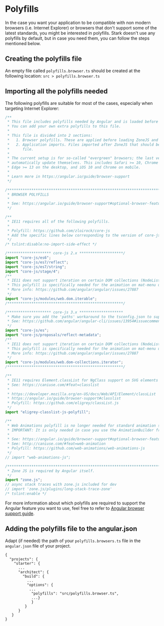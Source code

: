 # Polyfills

In the case you want your application to be compatible with non modern browsers (i.e. Internet Explorer) or browsers that don't support some of the latest standards, you might be interested in polyfills.
Stark doesn't use any polyfills by default, but in case you need them, you can follow the steps mentioned below.

## Creating the polyfills file

An empty file called `polyfills.browser.ts` should be created at the following location:
`src > polyfills.browser.ts`

## Importing all the polyfills needed

The following polyfills are suitable for most of the cases, especially when targeting Internet Explorer:

```typescript
/**
 * This file includes polyfills needed by Angular and is loaded before the app.
 * You can add your own extra polyfills to this file.
 *
 * This file is divided into 2 sections:
 *   1. Browser polyfills. These are applied before loading ZoneJS and are sorted by browsers.
 *   2. Application imports. Files imported after ZoneJS that should be loaded before your main
 *      file.
 *
 * The current setup is for so-called "evergreen" browsers; the last versions of browsers that
 * automatically update themselves. This includes Safari >= 10, Chrome >= 55 (including Opera),
 * Edge >= 13 on the desktop, and iOS 10 and Chrome on mobile.
 *
 * Learn more in https://angular.io/guide/browser-support
 */

/***************************************************************************************************
 * BROWSER POLYFILLS
 *
 * See: https://angular.io/guide/browser-support#optional-browser-features-to-polyfill
 */

/**
 * IE11 requires all of the following polyfills.
 *
 * Polyfill: https://github.com/zloirock/core-js
 * Add the specific lines below corresponding to the version of core-js you want to use: 2.x or 3.x
 */
/* tslint:disable:no-import-side-effect */

/******************** core-js 2.x ********************/
import "core-js/es6";
import "core-js/es7/reflect";
import "core-js/es7/string";
import "core-js/stage/4";
/**
 * IE11 does not support iteration on certain DOM collections (NodeList).
 * This polyfill is specifically needed for the animation on mat-menu used in stark-table.
 * More info: https://github.com/angular/angular/issues/27887
 */
import "core-js/modules/web.dom.iterable";
/*****************************************************/

/******************** core-js 3.x ********************
 * Make sure you add the 'paths' workaround to the tsconfig.json to support core-js 3.x with Angular CLI 7.x
 * See: https://github.com/angular/angular-cli/issues/13954#issuecomment-475452588
 */
import "core-js/es";
import "core-js/proposals/reflect-metadata";
/**
 * IE11 does not support iteration on certain DOM collections (NodeList).
 * This polyfill is specifically needed for the animation on mat-menu used in stark-table.
 * More info: https://github.com/angular/angular/issues/27887
 */
import "core-js/modules/web.dom-collections.iterator";
/*****************************************************/

/**
 * IE11 requires Element.classList for NgClass support on SVG elements
 * See: https://caniuse.com/#feat=classlist
 *
 * https://developer.mozilla.org/en-US/docs/Web/API/Element/classList
 * https://angular.io/guide/browser-support#classlist
 * Polyfill: https://github.com/eligrey/classList.js
 */
import "eligrey-classlist-js-polyfill";

/**
 * Web Animations polyfill is no longer needed for standard animation support as of Angular 6
 * IMPORTANT: It is only needed in case you use the AnimationBuilder from '@angular/animations' in the application
 *
 * See: https://angular.io/guide/browser-support#optional-browser-features-to-polyfill
 * See: http://caniuse.com/#feat=web-animation
 * Polyfill: https://github.com/web-animations/web-animations-js
 */
// import "web-animations-js";

/***************************************************************************************************
 * Zone JS is required by Angular itself.
 */
import "zone.js";
// async stack traces with zone.js included for dev
// import 'zone.js/plugins/long-stack-trace-zone'
/* tslint:enable */
```

For more information about which polyfills are required to support the Angular feature you want to use,
feel free to refer to [Angular browser support guide](https://angular.io/guide/browser-support#mandatory-polyfills).

## Adding the polyfills file to the angular.json

Adapt (if needed) the path of your `polyfills.browsers.ts` file in the `angular.json` file of your project.

```
{
  "projects": {
    "starter": {
      ...
      "architect": {
        "build": {
          ...
          "options": {
           ...
            "polyfills": "src/polyfills.browser.ts",
            ...}
            }
         }
      }
   }
}
```
